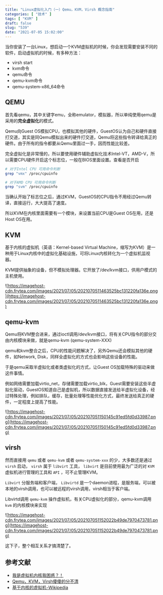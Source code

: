 ```yaml
---
title: "Linux虚拟化入门（一）Qemu，KVM，Virsh 概念指南"
categories: [ "技术" ]
tags: [ "KVM" ]
draft: false
slug: "539"
date: "2021-07-05 15:02:00"
---
```


当你安装了一台Linux，想启动一个KVM虚拟机的时候，你会发现需要安装不同的软件，启动虚拟机的时候，有多种方法：

- virsh start
- kvm命令
- qemu命令
- qemu-kvm命令
- qemu-system-x86_64命令

## QEMU

首先看qemu，其中关键字emu，全称emulator，模拟器，所以单纯使用qemu是采用的**完全虚拟化**的模式。

Qemu向Guest OS模拟CPU，也模拟其他的硬件，GuestOS认为自己和硬件直接打交道，其实是同Qemu模拟出来的硬件打交道，Qemu将这些指令转译给真正的硬件。由于所有的指令都要从Qemu里面过一手，因而性能比较差。

完全虚拟化是非常慢的，所以要使用硬件辅助虚拟化技术Intel-VT，AMD-V，所以需要CPU硬件开启这个标志位，一般在BIOS里面设置。查看是否开启

```bash
# 对于Intel CPU 可用命令判断
grep "vmx" /proc/cpuinfo 

# 对于AMD CPU 可用命令判断
grep "svm" /proc/cpuinfo 
```

当确认开始了标志位之后，通过KVM，GuestOS的CPU指令不用经过Qemu转译，直接运行，大大提高了速度。

所以KVM在内核里面需要有一个模块，来设置当前CPU是Guest OS在用，还是Host OS在用。

## KVM

基于内核的虚拟机（英语：Kernel-based Virtual Machine，缩写为KVM）是一种用于Linux内核中的虚拟化基础设施，可将Linux内核转化为一个虚拟机监视器。

KVM提供抽象的设备，但不模拟处理器。它开放了/dev/kvm接口，供用户模式的主机使用。

![https://imagehost-cdn.frytea.com/images/2021/07/05/2021070511463525bc131220fa136e.png](https://imagehost-cdn.frytea.com/images/2021/07/05/2021070511463525bc131220fa136e.png)

## qemu-kvm

Qemu将KVM整合进来，通过ioctl调用/dev/kvm接口，将有关CPU指令的部分交由内核模块来做，就是qemu-kvm (qemu-system-XXX)

qemu和kvm整合之后，CPU的性能问题解决了，另外Qemu还会模拟其他的硬件，如Network, Disk，同样全虚拟化的方式也会影响这些设备的性能。

于是qemu采取半虚拟化或者类虚拟化的方式，让Guest OS加载特殊的驱动来做这件事情。

例如网络需要加载virtio_net，存储需要加载virtio_blk，Guest需要安装这些半虚拟化驱动，GuestOS知道自己是虚拟机，所以数据直接发送给半虚拟化设备，经过特殊处理，例如排队，缓存，批量处理等性能优化方式，最终发送给真正的硬件，一定程度上提高了性能。

![https://imagehost-cdn.frytea.com/images/2021/07/05/202107051150145c91ed5fd0d33987.png](https://imagehost-cdn.frytea.com/images/2021/07/05/202107051150145c91ed5fd0d33987.png)

## virsh

然而直接用 `qemu` 或者 `qemu-kvm` 或者 `qemu-system-xxx` 的少，大多数还是通过 `virsh` 启动， `virsh` 属于 `libvirt` 工具， `libvirt` 是目前使用最为广泛的对 `KVM` 虚拟机进行管理的工具和 `API` ，可不止管理KVM。

`Libvirt` 分服务端和客户端， `Libvirtd` 是一个daemon进程，是服务端，可以被本地的virsh调用，也可以被远程的virsh调用，virsh相当于客户端。

Libvirtd调用 `qemu-kvm` 操作虚拟机，有关CPU虚拟化的部分，qemu-kvm调用 `kvm` 的内核模块来实现

![https://imagehost-cdn.frytea.com/images/2021/07/05/202107051152022b49de7970473781.png](https://imagehost-cdn.frytea.com/images/2021/07/05/202107051152022b49de7970473781.png)

这下子，整个相互关系才搞清楚了。

## 参考文献

- [我是虚拟机内核我困惑？！](https://mp.weixin.qq.com/s?__biz=MzI1NzYzODk4OQ==&mid=2247483820&idx=1&sn=8a44b992491aea03e55eefb4815a1958&chksm=ea15168edd629f98e622dcb94e64fbb4a75055da98d620e7c83071b5d6d428904fa5c8e9c4ad&scene=21#wechat_redirect)
- [Qemu，KVM，Virsh傻傻的分不清](https://www.cnblogs.com/popsuper1982/p/8522535.html)
- [基于内核的虚拟机-Wikipedia](https://zh.wikipedia.org/wiki/%E5%9F%BA%E4%BA%8E%E5%86%85%E6%A0%B8%E7%9A%84%E8%99%9A%E6%8B%9F%E6%9C%BA#cite_note-14)